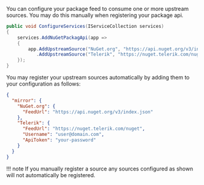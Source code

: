 You can configure your package feed to consume one or more upstream sources. You may do this manually when registering your package api.

```csharp
public void ConfigureServices(IServiceCollection services)
{
    services.AddNuGetPackagApi(app =>
    {
        app.AddUpstreamSource("NuGet.org", "https://api.nuget.org/v3/index.json")
           .AddUpstreamSource("Telerik", "https://nuget.telerik.com/nuget", "user@domain.com", "your-password");
    });
}
```

You may register your upstream sources automatically by adding them to your configuration as follows:

```json
{
  "mirror": {
    "NuGet.org": {
      "FeedUrl": "https://api.nuget.org/v3/index.json"
    },
    "Telerik": {
      "FeedUrl": "https://nuget.telerik.com/nuget",
      "Username": "user@domain.com",
      "ApiToken": "your-password"
    }
  }
}
```

!!! note
    If you manually register a source any sources configured as shown will not automatically be registered.